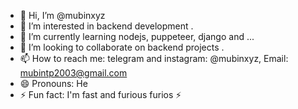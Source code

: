 - 👋 Hi, I’m @mubinxyz
- 👀 I’m interested in backend development .
- 🌱 I’m currently learning nodejs, puppeteer, django and ...
- 💞️ I’m looking to collaborate on backend projects .
- 📫 How to reach me: telegram and instagram: @mubinxyz, Email: mubintp2003@gmail.com
- 😄 Pronouns: He
- ⚡ Fun fact: I'm fast and furious furios ⚡

<!---
mubinxyz/mubinxyz is a ✨ special ✨ repository because its `README.md` (this file) appears on your GitHub profile.
You can click the Preview link to take a look at your changes.
--->

